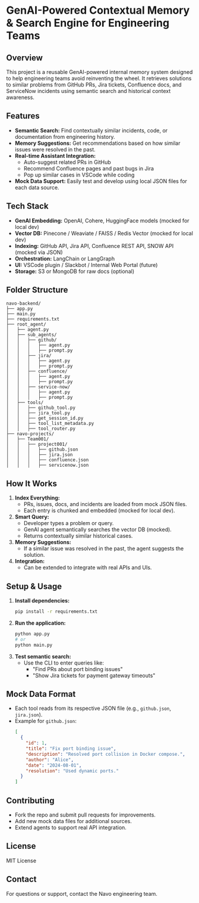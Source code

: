 # GenAI-Powered Contextual Memory & Search Engine for Engineering Teams

## Overview
This project is a reusable GenAI-powered internal memory system designed to help engineering teams avoid reinventing the wheel. It retrieves solutions to similar problems from GitHub PRs, Jira tickets, Confluence docs, and ServiceNow incidents using semantic search and historical context awareness.

## Features
- **Semantic Search:** Find contextually similar incidents, code, or documentation from engineering history.
- **Memory Suggestions:** Get recommendations based on how similar issues were resolved in the past.
- **Real-time Assistant Integration:**
  - Auto-suggest related PRs in GitHub
  - Recommend Confluence pages and past bugs in Jira
  - Pop up similar cases in VSCode while coding
- **Mock Data Support:** Easily test and develop using local JSON files for each data source.

## Tech Stack
- **GenAI Embedding:** OpenAI, Cohere, HuggingFace models (mocked for local dev)
- **Vector DB:** Pinecone / Weaviate / FAISS / Redis Vector (mocked for local dev)
- **Indexing:** GitHub API, Jira API, Confluence REST API, SNOW API (mocked via JSON)
- **Orchestration:** LangChain or LangGraph
- **UI:** VSCode plugin / Slackbot / Internal Web Portal (future)
- **Storage:** S3 or MongoDB for raw docs (optional)

## Folder Structure
```
navo-backend/
├── app.py
├── main.py
├── requirements.txt
├── root_agent/
│   ├── agent.py
│   ├── sub_agents/
│   │   ├── github/
│   │   │   ├── agent.py
│   │   │   ├── prompt.py
│   │   ├── jira/
│   │   │   ├── agent.py
│   │   │   ├── prompt.py
│   │   ├── confluence/
│   │   │   ├── agent.py
│   │   │   ├── prompt.py
│   │   ├── service-now/
│   │   │   ├── agent.py
│   │   │   ├── prompt.py
│   ├── tools/
│   │   ├── github_tool.py
│   │   ├── jira_tool.py
│   │   ├── get_session_id.py
│   │   ├── tool_list_metadata.py
│   │   ├── tool_router.py
├── navo-projects/
│   ├── Team001/
│   │   ├── project001/
│   │   │   ├── github.json
│   │   │   ├── jira.json
│   │   │   ├── confluence.json
│   │   │   ├── servicenow.json
```

## How It Works
1. **Index Everything:**
   - PRs, issues, docs, and incidents are loaded from mock JSON files.
   - Each entry is chunked and embedded (mocked for local dev).
2. **Smart Query:**
   - Developer types a problem or query.
   - GenAI agent semantically searches the vector DB (mocked).
   - Returns contextually similar historical cases.
3. **Memory Suggestions:**
   - If a similar issue was resolved in the past, the agent suggests the solution.
4. **Integration:**
   - Can be extended to integrate with real APIs and UIs.

## Setup & Usage
1. **Install dependencies:**
   ```bash
   pip install -r requirements.txt
   ```
2. **Run the application:**
   ```bash
   python app.py
   # or
   python main.py
   ```
3. **Test semantic search:**
   - Use the CLI to enter queries like:
     - "Find PRs about port binding issues"
     - "Show Jira tickets for payment gateway timeouts"

## Mock Data Format
- Each tool reads from its respective JSON file (e.g., `github.json`, `jira.json`).
- Example for `github.json`:
  ```json
  [
    {
      "id": 1,
      "title": "Fix port binding issue",
      "description": "Resolved port collision in Docker compose.",
      "author": "Alice",
      "date": "2024-08-01",
      "resolution": "Used dynamic ports."
    }
  ]
  ```

## Contributing
- Fork the repo and submit pull requests for improvements.
- Add new mock data files for additional sources.
- Extend agents to support real API integration.

## License
MIT License

## Contact
For questions or support, contact the Navo engineering team.
